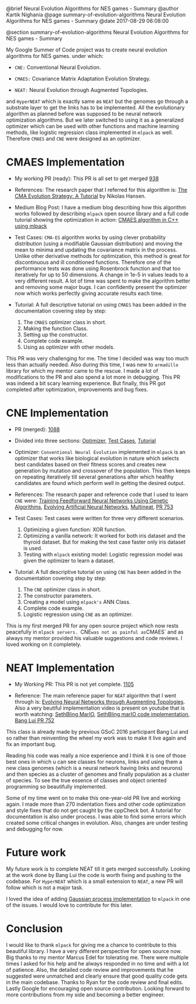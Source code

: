 @brief Neural Evolution Algorithms for NES games - Summary
@author Kartik Nighania
@page summary-of-evolution-algorithms Neural Evolution Algorithms for NES games - Summary
@date 2017-08-29 06:08:00

@section summary-of-evolution-algorithms Neural Evolution Algorithms for NES games - Summary

My Google Summer of Code project was to create neural evolution algorithms for NES games.
under which:

- `CNE:` Conventional Neural Evolution.

- `CMAES:` Covariance Matrix Adaptation Evolution Strategy.

- `NEAT:` Neural Evolution through Augmented Topologies.


and `HyperNEAT` which is exactly same as `NEAT` but the genomes go through a substrate layer to get the links has to be implemented. All the evolutionary algorithm as planned before was supposed to be neural network optimization algorithms. But we later switched to using it as a generalized optimizer which can be used with other functions and machine learning methods, like logistic regression class implemented in `mlpack` as well. Therefore `CMAES` and `CNE` were designed as an optimizer.

# CMAES Implementation

  - My working PR (ready): This PR is all set to get merged [938](https://github.com/mlpack/mlpack/pull/938)

  - References: The research paper that I referred for this algorithm is: [The CMA Evolution Strategy: A Tutorial](http://www.cmap.polytechnique.fr/~nikolaus.hansen/cmatutorial110628.pdf) by Nikolas Hansen.

  - Medium Blog Post: I have a medium blog describing how this algorithm works followed by describing `mlpack` open source library and a full code tutorial showing the optimization in action: [CMAES algorithm in C++ using mlpack](https://medium.com/@kkstrack/cmaes-algorithm-in-c-using-mlpack-1a233af7a1f7)

  - Test Cases: `CMA-ES` algorithm works by using clever probability distribution (using a modifiable Gaussian distribution) and moving the mean to minima and updating the covariance matrix in the process. Unlike other derivative methods for optimization, this method is great for discontinuous and ill conditioned functions. Therefore one of the performance tests was done using Rosenbrock function and that too iteratively for up to 50 dimensions. A change in 1e-5 in values leads to a very different result. A lot of time was spent to make the algorithm better and removing some major bugs. I can confidently present the optimizer now which works perfectly giving accurate results each time.


  - Tutorial: A full descriptive tutorial on using `CMAES` has been added in the documentation covering step by step:
    1. The `CMAES` optimizer class in short.
    2. Making the function Class.
    3. Setting up the constructor.
    4. Complete code example.
    5. Using as optimizer with other models.

This PR was very challenging for me. The time I decided was way too much less than actually needed. Also during this time, I was new to `armadillo` library for which my mentor came to the rescue. I made a lot of modifications to the PR and also spend a lot more in debugging. This PR was indeed a bit scary learning experience. But finally, this PR got completed after optimization, improvements and bug fixes.

# CNE Implementation
  - PR (merged): [1088](https://github.com/mlpack/mlpack/pull/1088)

  - Divided into three sections: [Optimizer](https://github.com/mlpack/mlpack/commit/7af5fd18639740e2cf375333d17393dae39f045a), [Test Cases](https://github.com/mlpack/mlpack/commit/99ce3b99b1b0adbec1d6d98f75b981e31f6c2c4e), [Tutorial](https://github.com/mlpack/mlpack/commit/49ff33b042e638de67d0c028b15562fb55cf5ab1)

  - Optimizer: `Conventional Neural Evolution` implemented in `mlpack` is an optimizer that works like biological evolution in nature which selects best candidates based on their fitness scores and creates new generation by mutation and crossover of the population. This then keeps on repeating iteratively till several generations after which healthy candidates are found which perform well in getting the desired output.

  - References: The research paper and reference code that I used to learn `CNE` were: [Training Feedforward Neural Networks Using Genetic Algorithms](http://www.ijcai.org/Proceedings/89-1/Papers/122.pdf), [Evolving Artificial Neural Networks](http://www.cs.bham.ac.uk/~axk/evoNN.pdf), [Multineat](http://multineat.com/index.html), [PR 753](https://github.com/mlpack/mlpack/pull/753)

  - Test Cases: Test cases were written for three very different scenarios.
    1. Optimizing a given function: XOR function.
    2. Optimizing a vanilla network: It worked for both iris dataset and the thyroid dataset. But for making the test case faster only iris dataset is used.
    3. Testing with `mlpack` existing model: Logistic regression model was given the optimizer to learn a dataset.

  - Tutorial: A full descriptive tutorial on using `CNE` has been added in the documentation covering step by step:
    1. The `CNE` optimizer class in short.
    2. The constructor parameters.
    3. Creating a model using `mlpack's` ANN Class.
    4. Complete code example.
    5. Logistic regression using `CNE` as an optimizer.

This is my first merged PR for any open source project which now rests peacefully in `mlpack servers. `CNE` was not as painful as `CMAES` and as always my mentor provided his valuable suggestions and code reviews. I loved working on it completely.

# NEAT Implementation

  - My Working PR: This PR is not yet complete. [1105](https://github.com/mlpack/mlpack/pull/1105)

  - Reference: The main reference paper for `NEAT` algorithm that I went through is: [Evolving Neural Networks through Augmenting Topologies](http://nn.cs.utexas.edu/downloads/papers/stanley.ec02.pdf). Also a very beutiful implementation video is present on youtube that is worth watching: [SethBling MarIO](https://www.youtube.com/watch?v=qv6UVOQ0F44), [SethBling marIO code implementation](https://pastebin.com/ZZmSNaHX), [Bang Lui PR 752](https://github.com/mlpack/mlpack/pull/752)

This class is already made by previous GSoC 2016 participant Bang Lui and so rather than reinventing the wheel my work was to make it live again and fix an important bug.

Reading his code was really a nice experience and I think it is one of those best ones in which u can see classes for neurons, links and using them a new class genomes (which is a neural network having links and neurons) and then species as a cluster of genomes and finally population as a cluster of species. To see the true essence of classes and object oriented programming so beautifully implemented.

Some of my time went on to make this one-year-old PR live and working again. I made more than 270 indentation fixes and other code optimization and style fixes that do not get caught by the cppCheck bot. A tutorial for documentation is also under process. I was able to find some errors which created some critical changes in evolution. Also, changes are under testing and debugging for now.

# Future work
My future work is to complete NEAT till it gets merged successfully. Looking at the work done by Bang Lui the code is worth fixing and pushing to the codebase. For `HyperNEAT` which is a small extension to `NEAT`, a new PR will follow which is not a major task.

I loved the idea of adding [Gaussian process implementation](https://github.com/mlpack/mlpack/issues/851) to `mlpack` in one of the issues. I would love to contribute for this later.

# Conclusion
I would like to thank `mlpack` for giving me a chance to contribute to this beautiful library. I have a very different perspective for open source now. Big thanks to my mentor Marcus Edel for tolerating me. There were multiple times I asked for his help and he always responded in no time and with a lot of patience. Also, the detailed code review and improvements that he suggested were unmatched and clearly ensure that good quality code gets in the main codebase. Thanks to Ryan for the code review and final edits. Lastly Google for encouraging open source contribution. Looking forward to more contributions from my side and becoming a better engineer.
